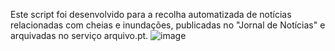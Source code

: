 Este script foi desenvolvido para a recolha automatizada de notícias relacionadas com cheias e inundações, publicadas no "Jornal de Notícias" e arquivadas no serviço arquivo.pt. ![image](https://github.com/user-attachments/assets/e21367fc-8987-4ae9-98d1-3aa81e6b021d)
